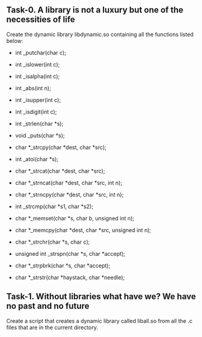 ## Task-0. A library is not a luxury but one of the necessities of life

Create the dynamic library libdynamic.so containing all the functions listed below:

 - int _putchar(char c);

 - int _islower(int c);

 - int _isalpha(int c);

 - int _abs(int n);

 - int _isupper(int c);

 - int _isdigit(int c);

 - int _strlen(char *s);

 - void _puts(char *s);

 - char *_strcpy(char *dest, char *src);

 - int _atoi(char *s);

 - char *_strcat(char *dest, char *src);

 - char *_strncat(char *dest, char *src, int n);

 - char *_strncpy(char *dest, char *src, int n);

 - int _strcmp(char *s1, char *s2);

 - char *_memset(char *s, char b, unsigned int n);

 - char *_memcpy(char *dest, char *src, unsigned int n);

 - char *_strchr(char *s, char c);

 - unsigned int _strspn(char *s, char *accept);

 - char *_strpbrk(char *s, char *accept);

 - char *_strstr(char *haystack, char *needle);


## Task-1. Without libraries what have we? We have no past and no future

Create a script that creates a dynamic library called liball.so from all the .c files that are in the current directory.
